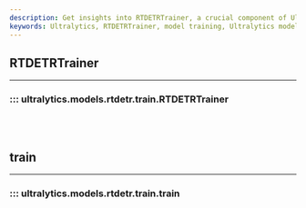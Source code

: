 ```yaml
---
description: Get insights into RTDETRTrainer, a crucial component of Ultralytics for effective model training. Explore detailed documentation at Ultralytics.
keywords: Ultralytics, RTDETRTrainer, model training, Ultralytics models, PyTorch models, neural networks, machine learning, deep learning
---
```


## RTDETRTrainer
---
### ::: ultralytics.models.rtdetr.train.RTDETRTrainer
<br><br>

## train
---
### ::: ultralytics.models.rtdetr.train.train
<br><br>
